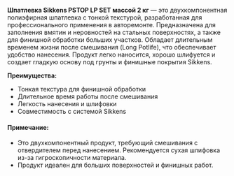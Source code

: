 **Шпатлевка Sikkens PSTOP LP SET массой 2 кг** — это двухкомпонентная полиэфирная шпатлевка с тонкой текстурой, разработанная для профессионального применения в авторемонте. Предназначена для заполнения вмятин и неровностей на стальных поверхностях, а также для финишной обработки больших участков. Обладает длительным временем жизни после смешивания (Long Potlife), что обеспечивает удобство нанесения. Продукт легко наносится, хорошо шлифуется и создает гладкую основу под грунты и финишные покрытия Sikkens.

**Преимущества:**

- Тонкая текстура для финишной обработки
- Длительное время работы после смешивания
- Легкость нанесения и шлифовки
- Совместимость с системой Sikkens

#### Примечание:

- Это двухкомпонентный продукт, требующий смешивания с отвердителем перед нанесением. Рекомендуется сухая шлифовка из-за гигроскопичности материала.
- Продукт идеален для больших поверхностей и финишных работ.
